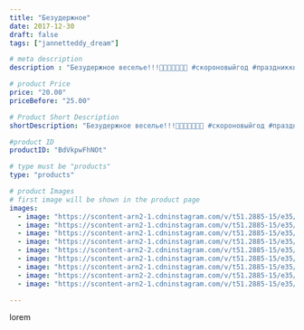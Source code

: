 ```yaml
---
title: "Безудержное"
date: 2017-12-30
draft: false
tags: ["jannetteddy_dream"]

# meta description
description : "Безудержное веселье!!!🎉🎊🎄🎁🎅🏻🐶 #скороновыйгод #праздниккнамприходит #яжелаювсемсчастья"

# product Price
price: "20.00"
priceBefore: "25.00"

# Product Short Description
shortDescription: "Безудержное веселье!!!🎉🎊🎄🎁🎅🏻🐶 #скороновыйгод #праздниккнамприходит #яжелаювсемсчастья"

#product ID
productID: "BdVkpwFhNOt"

# type must be "products"
type: "products"

# product Images
# first image will be shown in the product page
images:
  - image: "https://scontent-arn2-1.cdninstagram.com/v/t51.2885-15/e35/26180718_457232924672730_8945210133491744768_n.jpg?_nc_ht=scontent-arn2-1.cdninstagram.com&_nc_cat=106&_nc_ohc=OCzTJNjYszkAX-G2oxq&se=7&tp=1&oh=9ffa18a268b0db661228ff7d07f42384&oe=605D82B5&ig_cache_key=MTY4MTQxMDE3NDI0MzczMjg3Mg%3D%3D.2"
  - image: "https://scontent-arn2-1.cdninstagram.com/v/t51.2885-15/e35/26376563_164954064118866_1501909085128228864_n.jpg?_nc_ht=scontent-arn2-1.cdninstagram.com&_nc_cat=106&_nc_ohc=iy5ducdIjwYAX9zkWcJ&se=7&tp=1&oh=9ae7e19a13816f3def78e1a2169febbe&oe=605ACA66&ig_cache_key=MTY4MTQxMDMwMDExNDYzOTMwMQ%3D%3D.2"
  - image: "https://scontent-arn2-1.cdninstagram.com/v/t51.2885-15/e35/25017435_1953109014942025_8550769481012477952_n.jpg?_nc_ht=scontent-arn2-1.cdninstagram.com&_nc_cat=101&_nc_ohc=CF83e2-r5AYAX8EldEu&se=7&tp=1&oh=d13903290628d71046af35f00fc69f74&oe=605C03E2&ig_cache_key=MTY4MTQxMDMwMDM0OTYzNDMzOA%3D%3D.2"
  - image: "https://scontent-arn2-1.cdninstagram.com/v/t51.2885-15/e35/26067729_135412637127455_4237461618096603136_n.jpg?_nc_ht=scontent-arn2-1.cdninstagram.com&_nc_cat=111&_nc_ohc=D4yhlWSiXXYAX-_hFG6&se=7&tp=1&oh=9dc8682e428184c6e7c7794bf308d3aa&oe=605ADE05&ig_cache_key=MTY4MTQxMDMzNTc5MTQ5MDUxNA%3D%3D.2"
  - image: "https://scontent-arn2-2.cdninstagram.com/v/t51.2885-15/e35/25024873_177517142847468_7288310118330925056_n.jpg?_nc_ht=scontent-arn2-2.cdninstagram.com&_nc_cat=100&_nc_ohc=Y7ZAjJB-_zkAX_vXL9Z&se=7&tp=1&oh=bb855c75a15a7fea7be275d1b1c32dc5&oe=6059FB80&ig_cache_key=MTY4MTQxMDMxMDQzMjg1NDIwMg%3D%3D.2"
  - image: "https://scontent-arn2-1.cdninstagram.com/v/t51.2885-15/e35/26072868_175844019681585_7505334072768462848_n.jpg?_nc_ht=scontent-arn2-1.cdninstagram.com&_nc_cat=109&_nc_ohc=i085l3uJuJMAX-9Q1jw&se=7&tp=1&oh=e23071d6f04b00f3b2270dfa1293701e&oe=605A0E32&ig_cache_key=MTY4MTQxMDMxNzc3MjkwMTEwMw%3D%3D.2"
  - image: "https://scontent-arn2-1.cdninstagram.com/v/t51.2885-15/e35/25036153_150398662281375_8119112623380758528_n.jpg?_nc_ht=scontent-arn2-1.cdninstagram.com&_nc_cat=103&_nc_ohc=OsJq0ORTjeQAX94Ujot&se=7&tp=1&oh=c7990203ffe8534fb1d56794f8366f22&oe=605B61EF&ig_cache_key=MTY4MTQxMDY1MDI4ODk0MDc4Mg%3D%3D.2"
  - image: "https://scontent-arn2-2.cdninstagram.com/v/t51.2885-15/e35/26066676_136622670346457_1850345359352528896_n.jpg?_nc_ht=scontent-arn2-2.cdninstagram.com&_nc_cat=105&_nc_ohc=ijKckBtYLWIAX8r2CP4&se=7&tp=1&oh=3becbe9c33f83ae66d632bd3412c5707&oe=605BAB8B&ig_cache_key=MTY4MTQxMDY4MjU3NjY1MTUyNQ%3D%3D.2"
  - image: "https://scontent-arn2-1.cdninstagram.com/v/t51.2885-15/e35/25037489_379096209216038_2534679021363396608_n.jpg?_nc_ht=scontent-arn2-1.cdninstagram.com&_nc_cat=102&_nc_ohc=_R86gfc6AEEAX-BHSAG&se=7&tp=1&oh=ff2a7653b0092a57aaab3613a2b0041b&oe=605BBDC5&ig_cache_key=MTY4MTQxMDY0MjkwNjk2NzgzMg%3D%3D.2"

---
```

lorem
